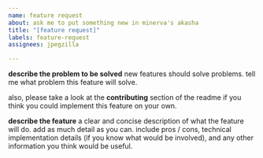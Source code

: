 ```yaml
---
name: feature request
about: ask me to put something new in minerva's akasha
title: "[feature request]"
labels: feature-request
assignees: jpegzilla

---
```


**describe the problem to be solved**
new features should solve problems. tell me what problem this feature will solve.

also, please take a look at the **contributing** section of the readme if you think you could implement this feature on your own.

**describe the feature**
a clear and concise description of what the feature will do. add as much detail as you can. include pros / cons, technical implementation details (if you know what would be involved), and any other information you think would be useful.
